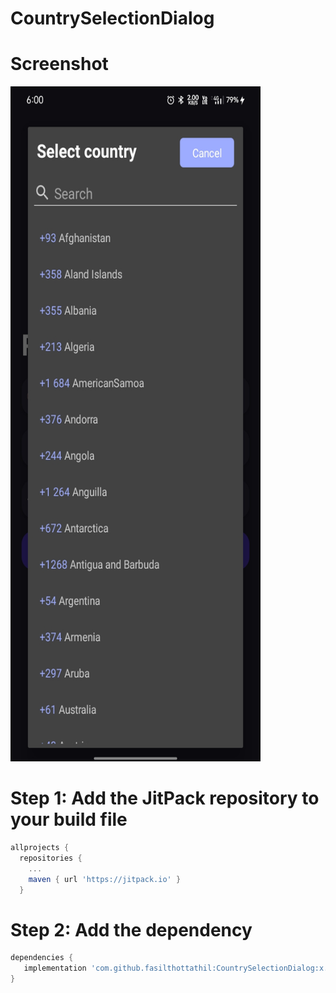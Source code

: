 # CountrySelectionDialog


# Screenshot

 <img src="https://raw.githubusercontent.com/fasilthottathil/CountrySelectionDialog/master/assests/picture.jpeg" width="400" height="1080">  

<!-- ![Screen record](../master/assests/video.gif)
 -->




# Step 1:  Add the JitPack repository to your build file
```gradle
allprojects {
  repositories {
	...
	maven { url 'https://jitpack.io' }
  }
```

# Step 2: Add the dependency

```gradle
dependencies {
   implementation 'com.github.fasilthottathil:CountrySelectionDialog:x.x.x'
}
```

